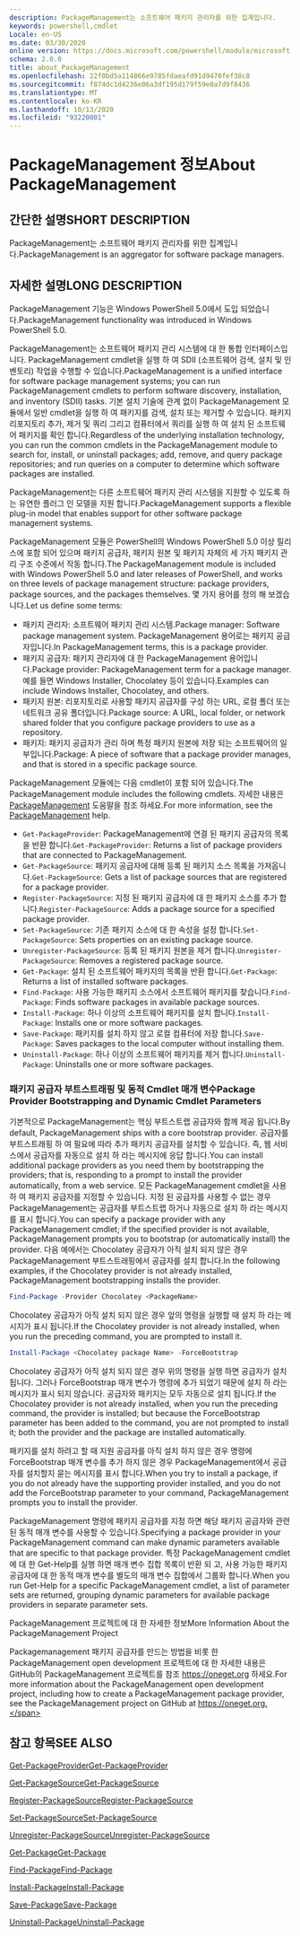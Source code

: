 ```yaml
---
description: PackageManagement는 소프트웨어 패키지 관리자를 위한 집계입니다.
keywords: powershell,cmdlet
Locale: en-US
ms.date: 03/30/2020
online version: https://docs.microsoft.com/powershell/module/microsoft.powershell.core/about/about_packagemanagement?view=powershell-5.1&WT.mc_id=ps-gethelp
schema: 2.0.0
title: about_PackageManagement
ms.openlocfilehash: 22f0bd5a114866e9785fdaeafd91d9470fef38c8
ms.sourcegitcommit: f874dc1d4236e06a3df195d179f59e0a7d9f8436
ms.translationtype: MT
ms.contentlocale: ko-KR
ms.lasthandoff: 10/13/2020
ms.locfileid: "93220801"
---
```

# <a name="about-packagemanagement"></a><span data-ttu-id="ebcc6-104">PackageManagement 정보</span><span class="sxs-lookup"><span data-stu-id="ebcc6-104">About PackageManagement</span></span>

## <a name="short-description"></a><span data-ttu-id="ebcc6-105">간단한 설명</span><span class="sxs-lookup"><span data-stu-id="ebcc6-105">SHORT DESCRIPTION</span></span>
<span data-ttu-id="ebcc6-106">PackageManagement는 소프트웨어 패키지 관리자를 위한 집계입니다.</span><span class="sxs-lookup"><span data-stu-id="ebcc6-106">PackageManagement is an aggregator for software package managers.</span></span>

## <a name="long-description"></a><span data-ttu-id="ebcc6-107">자세한 설명</span><span class="sxs-lookup"><span data-stu-id="ebcc6-107">LONG DESCRIPTION</span></span>

<span data-ttu-id="ebcc6-108">PackageManagement 기능은 Windows PowerShell 5.0에서 도입 되었습니다.</span><span class="sxs-lookup"><span data-stu-id="ebcc6-108">PackageManagement functionality was introduced in Windows PowerShell 5.0.</span></span>

<span data-ttu-id="ebcc6-109">PackageManagement는 소프트웨어 패키지 관리 시스템에 대 한 통합 인터페이스입니다. PackageManagement cmdlet을 실행 하 여 SDII (소프트웨어 검색, 설치 및 인벤토리) 작업을 수행할 수 있습니다.</span><span class="sxs-lookup"><span data-stu-id="ebcc6-109">PackageManagement is a unified interface for software package management systems; you can run PackageManagement cmdlets to perform software discovery, installation, and inventory (SDII) tasks.</span></span> <span data-ttu-id="ebcc6-110">기본 설치 기술에 관계 없이 PackageManagement 모듈에서 일반 cmdlet을 실행 하 여 패키지를 검색, 설치 또는 제거할 수 있습니다. 패키지 리포지토리 추가, 제거 및 쿼리 그리고 컴퓨터에서 쿼리를 실행 하 여 설치 된 소프트웨어 패키지를 확인 합니다.</span><span class="sxs-lookup"><span data-stu-id="ebcc6-110">Regardless of the underlying installation technology, you can run the common cmdlets in the PackageManagement module to search for, install, or uninstall packages; add, remove, and query package repositories; and run queries on a computer to determine which software packages are installed.</span></span>

<span data-ttu-id="ebcc6-111">PackageManagement는 다른 소프트웨어 패키지 관리 시스템을 지원할 수 있도록 하는 유연한 플러그 인 모델을 지원 합니다.</span><span class="sxs-lookup"><span data-stu-id="ebcc6-111">PackageManagement supports a flexible plug-in model that enables support for other software package management systems.</span></span>

<span data-ttu-id="ebcc6-112">PackageManagement 모듈은 PowerShell의 Windows PowerShell 5.0 이상 릴리스에 포함 되어 있으며 패키지 공급자, 패키지 원본 및 패키지 자체의 세 가지 패키지 관리 구조 수준에서 작동 합니다.</span><span class="sxs-lookup"><span data-stu-id="ebcc6-112">The PackageManagement module is included with Windows PowerShell 5.0 and later releases of PowerShell, and works on three levels of package management structure: package providers, package sources, and the packages themselves.</span></span> <span data-ttu-id="ebcc6-113">몇 가지 용어를 정의 해 보겠습니다.</span><span class="sxs-lookup"><span data-stu-id="ebcc6-113">Let us define some terms:</span></span>

- <span data-ttu-id="ebcc6-114">패키지 관리자: 소프트웨어 패키지 관리 시스템.</span><span class="sxs-lookup"><span data-stu-id="ebcc6-114">Package manager: Software package management system.</span></span> <span data-ttu-id="ebcc6-115">PackageManagement 용어로는 패키지 공급자입니다.</span><span class="sxs-lookup"><span data-stu-id="ebcc6-115">In PackageManagement terms, this is a package provider.</span></span>
- <span data-ttu-id="ebcc6-116">패키지 공급자: 패키지 관리자에 대 한 PackageManagement 용어입니다.</span><span class="sxs-lookup"><span data-stu-id="ebcc6-116">Package provider: PackageManagement term for a package manager.</span></span> <span data-ttu-id="ebcc6-117">예를 들면 Windows Installer, Chocolatey 등이 있습니다.</span><span class="sxs-lookup"><span data-stu-id="ebcc6-117">Examples can include Windows Installer, Chocolatey, and others.</span></span>
- <span data-ttu-id="ebcc6-118">패키지 원본: 리포지토리로 사용할 패키지 공급자를 구성 하는 URL, 로컬 폴더 또는 네트워크 공유 폴더입니다.</span><span class="sxs-lookup"><span data-stu-id="ebcc6-118">Package source: A URL, local folder, or network shared folder that you configure package providers to use as a repository.</span></span>
- <span data-ttu-id="ebcc6-119">패키지: 패키지 공급자가 관리 하며 특정 패키지 원본에 저장 되는 소프트웨어의 일부입니다.</span><span class="sxs-lookup"><span data-stu-id="ebcc6-119">Package: A piece of software that a package provider manages, and that is stored in a specific package source.</span></span>

<span data-ttu-id="ebcc6-120">PackageManagement 모듈에는 다음 cmdlet이 포함 되어 있습니다.</span><span class="sxs-lookup"><span data-stu-id="ebcc6-120">The PackageManagement module includes the following cmdlets.</span></span> <span data-ttu-id="ebcc6-121">자세한 내용은 [PackageManagement](/powershell/module/packagemanagement) 도움말을 참조 하세요.</span><span class="sxs-lookup"><span data-stu-id="ebcc6-121">For more information, see the [PackageManagement](/powershell/module/packagemanagement) help.</span></span>

- <span data-ttu-id="ebcc6-122">`Get-PackageProvider`: PackageManagement에 연결 된 패키지 공급자의 목록을 반환 합니다.</span><span class="sxs-lookup"><span data-stu-id="ebcc6-122">`Get-PackageProvider`: Returns a list of package providers that are  connected to PackageManagement.</span></span>
- <span data-ttu-id="ebcc6-123">`Get-PackageSource`: 패키지 공급자에 대해 등록 된 패키지 소스 목록을 가져옵니다.</span><span class="sxs-lookup"><span data-stu-id="ebcc6-123">`Get-PackageSource`: Gets a list of package sources that are registered for a package provider.</span></span>
- <span data-ttu-id="ebcc6-124">`Register-PackageSource`: 지정 된 패키지 공급자에 대 한 패키지 소스를 추가 합니다.</span><span class="sxs-lookup"><span data-stu-id="ebcc6-124">`Register-PackageSource`: Adds a package source for a specified package provider.</span></span>
- <span data-ttu-id="ebcc6-125">`Set-PackageSource`: 기존 패키지 소스에 대 한 속성을 설정 합니다.</span><span class="sxs-lookup"><span data-stu-id="ebcc6-125">`Set-PackageSource`: Sets properties on an existing package source.</span></span>
- <span data-ttu-id="ebcc6-126">`Unregister-PackageSource`: 등록 된 패키지 원본을 제거 합니다.</span><span class="sxs-lookup"><span data-stu-id="ebcc6-126">`Unregister-PackageSource`: Removes a registered package source.</span></span>
- <span data-ttu-id="ebcc6-127">`Get-Package`: 설치 된 소프트웨어 패키지의 목록을 반환 합니다.</span><span class="sxs-lookup"><span data-stu-id="ebcc6-127">`Get-Package`: Returns a list of installed software packages.</span></span>
- <span data-ttu-id="ebcc6-128">`Find-Package`: 사용 가능한 패키지 소스에서 소프트웨어 패키지를 찾습니다.</span><span class="sxs-lookup"><span data-stu-id="ebcc6-128">`Find-Package`: Finds software packages in available package sources.</span></span>
- <span data-ttu-id="ebcc6-129">`Install-Package`: 하나 이상의 소프트웨어 패키지를 설치 합니다.</span><span class="sxs-lookup"><span data-stu-id="ebcc6-129">`Install-Package`: Installs one or more software packages.</span></span>
- <span data-ttu-id="ebcc6-130">`Save-Package`: 패키지를 설치 하지 않고 로컬 컴퓨터에 저장 합니다.</span><span class="sxs-lookup"><span data-stu-id="ebcc6-130">`Save-Package`: Saves packages to the local computer without installing them.</span></span>
- <span data-ttu-id="ebcc6-131">`Uninstall-Package`: 하나 이상의 소프트웨어 패키지를 제거 합니다.</span><span class="sxs-lookup"><span data-stu-id="ebcc6-131">`Uninstall-Package`: Uninstalls one or more software packages.</span></span>

### <a name="package-provider-bootstrapping-and-dynamic-cmdlet-parameters"></a><span data-ttu-id="ebcc6-132">패키지 공급자 부트스트래핑 및 동적 Cmdlet 매개 변수</span><span class="sxs-lookup"><span data-stu-id="ebcc6-132">Package Provider Bootstrapping and Dynamic Cmdlet Parameters</span></span>

<span data-ttu-id="ebcc6-133">기본적으로 PackageManagement는 핵심 부트스트랩 공급자와 함께 제공 됩니다.</span><span class="sxs-lookup"><span data-stu-id="ebcc6-133">By default, PackageManagement ships with a core bootstrap provider.</span></span> <span data-ttu-id="ebcc6-134">공급자를 부트스트래핑 하 여 필요에 따라 추가 패키지 공급자를 설치할 수 있습니다. 즉, 웹 서비스에서 공급자를 자동으로 설치 하 라는 메시지에 응답 합니다.</span><span class="sxs-lookup"><span data-stu-id="ebcc6-134">You can install additional package providers as you need them by bootstrapping the providers; that is, responding to a prompt to install the provider automatically, from a web service.</span></span> <span data-ttu-id="ebcc6-135">모든 PackageManagement cmdlet을 사용 하 여 패키지 공급자를 지정할 수 있습니다. 지정 된 공급자를 사용할 수 없는 경우 PackageManagement는 공급자를 부트스트랩 하거나 자동으로 설치 하 라는 메시지를 표시 합니다.</span><span class="sxs-lookup"><span data-stu-id="ebcc6-135">You can specify a package provider with any PackageManagement cmdlet; if the specified provider is not available, PackageManagement prompts you to bootstrap (or automatically install) the provider.</span></span> <span data-ttu-id="ebcc6-136">다음 예에서는 Chocolatey 공급자가 아직 설치 되지 않은 경우 PackageManagement 부트스트래핑에서 공급자를 설치 합니다.</span><span class="sxs-lookup"><span data-stu-id="ebcc6-136">In the following examples, if the Chocolatey provider is not already installed, PackageManagement bootstrapping installs the provider.</span></span>

```powershell
Find-Package -Provider Chocolatey <PackageName>
```

<span data-ttu-id="ebcc6-137">Chocolatey 공급자가 아직 설치 되지 않은 경우 앞의 명령을 실행할 때 설치 하 라는 메시지가 표시 됩니다.</span><span class="sxs-lookup"><span data-stu-id="ebcc6-137">If the Chocolatey provider is not already installed, when you run the preceding command, you are prompted to install it.</span></span>

```powershell
Install-Package <Chocolatey package Name> -ForceBootstrap
```

<span data-ttu-id="ebcc6-138">Chocolatey 공급자가 아직 설치 되지 않은 경우 위의 명령을 실행 하면 공급자가 설치 됩니다. 그러나 ForceBootstrap 매개 변수가 명령에 추가 되었기 때문에 설치 하 라는 메시지가 표시 되지 않습니다. 공급자와 패키지는 모두 자동으로 설치 됩니다.</span><span class="sxs-lookup"><span data-stu-id="ebcc6-138">If the Chocolatey provider is not already installed, when you run the preceding command, the provider is installed; but because the ForceBootstrap parameter has been added to the command, you are not prompted to install it; both the provider and the package are installed automatically.</span></span>

<span data-ttu-id="ebcc6-139">패키지를 설치 하려고 할 때 지원 공급자를 아직 설치 하지 않은 경우 명령에 ForceBootstrap 매개 변수를 추가 하지 않은 경우 PackageManagement에서 공급자를 설치할지 묻는 메시지를 표시 합니다.</span><span class="sxs-lookup"><span data-stu-id="ebcc6-139">When you try to install a package, if you do not already have the supporting provider installed, and you do not add the ForceBootstrap parameter to your command, PackageManagement prompts you to install the provider.</span></span>

<span data-ttu-id="ebcc6-140">PackageManagement 명령에 패키지 공급자를 지정 하면 해당 패키지 공급자와 관련 된 동적 매개 변수를 사용할 수 있습니다.</span><span class="sxs-lookup"><span data-stu-id="ebcc6-140">Specifying a package provider in your PackageManagement command can make dynamic parameters available that are specific to that package provider.</span></span> <span data-ttu-id="ebcc6-141">특정 PackageManagement cmdlet에 대 한 Get-Help를 실행 하면 매개 변수 집합 목록이 반환 되 고, 사용 가능한 패키지 공급자에 대 한 동적 매개 변수를 별도의 매개 변수 집합에서 그룹화 합니다.</span><span class="sxs-lookup"><span data-stu-id="ebcc6-141">When you run Get-Help for a specific PackageManagement cmdlet, a list of parameter sets are returned, grouping dynamic parameters for available package providers in separate parameter sets.</span></span>

<span data-ttu-id="ebcc6-142">PackageManagement 프로젝트에 대 한 자세한 정보</span><span class="sxs-lookup"><span data-stu-id="ebcc6-142">More Information About the PackageManagement Project</span></span>

<span data-ttu-id="ebcc6-143">Packagemanagement 패키지 공급자를 만드는 방법을 비롯 한 PackageManagement open development 프로젝트에 대 한 자세한 내용은 GitHub의 PackageManagement 프로젝트를 참조 https://oneget.org 하세요.</span><span class="sxs-lookup"><span data-stu-id="ebcc6-143">For more information about the PackageManagement open development project, including how to create a PackageManagement package provider, see the PackageManagement project on GitHub at https://oneget.org.</span></span>

## <a name="see-also"></a><span data-ttu-id="ebcc6-144">참고 항목</span><span class="sxs-lookup"><span data-stu-id="ebcc6-144">SEE ALSO</span></span>

[<span data-ttu-id="ebcc6-145">Get-PackageProvider</span><span class="sxs-lookup"><span data-stu-id="ebcc6-145">Get-PackageProvider</span></span>](xref:PackageManagement.Get-PackageProvider)

[<span data-ttu-id="ebcc6-146">Get-PackageSource</span><span class="sxs-lookup"><span data-stu-id="ebcc6-146">Get-PackageSource</span></span>](xref:PackageManagement.Get-PackageSource)

[<span data-ttu-id="ebcc6-147">Register-PackageSource</span><span class="sxs-lookup"><span data-stu-id="ebcc6-147">Register-PackageSource</span></span>](xref:PackageManagement.Register-PackageSource)

[<span data-ttu-id="ebcc6-148">Set-PackageSource</span><span class="sxs-lookup"><span data-stu-id="ebcc6-148">Set-PackageSource</span></span>](xref:PackageManagement.Set-PackageSource)

[<span data-ttu-id="ebcc6-149">Unregister-PackageSource</span><span class="sxs-lookup"><span data-stu-id="ebcc6-149">Unregister-PackageSource</span></span>](xref:PackageManagement.Unregister-PackageSource)

[<span data-ttu-id="ebcc6-150">Get-Package</span><span class="sxs-lookup"><span data-stu-id="ebcc6-150">Get-Package</span></span>](xref:PackageManagement.Get-Package)

[<span data-ttu-id="ebcc6-151">Find-Package</span><span class="sxs-lookup"><span data-stu-id="ebcc6-151">Find-Package</span></span>](xref:PackageManagement.Find-Package)

[<span data-ttu-id="ebcc6-152">Install-Package</span><span class="sxs-lookup"><span data-stu-id="ebcc6-152">Install-Package</span></span>](xref:PackageManagement.Install-Package)

[<span data-ttu-id="ebcc6-153">Save-Package</span><span class="sxs-lookup"><span data-stu-id="ebcc6-153">Save-Package</span></span>](xref:PackageManagement.Save-Package)

[<span data-ttu-id="ebcc6-154">Uninstall-Package</span><span class="sxs-lookup"><span data-stu-id="ebcc6-154">Uninstall-Package</span></span>](xref:PackageManagement.Uninstall-Package)

